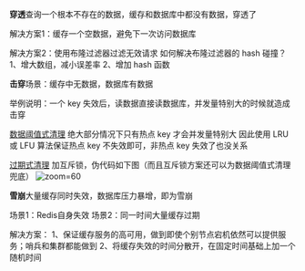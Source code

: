 **穿透**查询一个根本不存在的数据，缓存和数据库中都没有数据，穿透了

解决方案1：缓存一个空数据，避免下一次访问数据库

解决方案2：使用布隆过滤器过滤无效请求
如何解决布隆过滤器的 hash 碰撞？
1、增大数组，减小误差率
2、增加 hash 函数

**击穿**场景：缓存中无数据，数据库有数据

举例说明：一个 key 失效后，读数据直接读数据库，并发量特别大的时候就造成击穿

[数据阈值式清理](缓存清理机制.md) 绝大部分情况下只有热点 key 才会并发量特别大
因此使用 LRU 或 LFU 算法保证热点 key 不失效即可，非热点 key 失效了也没关系

[过期式清理](缓存清理机制.md) 加互斥锁，伪代码如下图（而且互斥锁方案还可以为数据阈值式清理兜底）
![zoom=60](f0711a0bb4c34ef37f1f5342e8d32e10.png)

**雪崩**大量缓存同时失效，数据库压力暴增，即为雪崩

场景1：Redis自身失效
场景2：同一时间大量缓存过期

解决方案：
1、保证缓存服务的高可用，做到即使个别节点宕机依然可以提供服务；哨兵和集群都能做到
2、将缓存失效的时间分散开，在固定时间基础上加一个随机时间